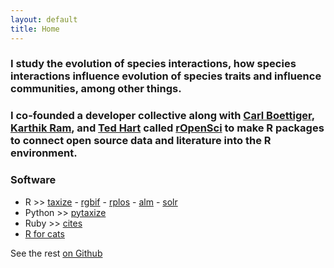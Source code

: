 ```yaml
---
layout: default
title: Home
---
```


### I study the evolution of species interactions, how species interactions influence evolution of species traits and influence communities, among other things. 

### I co-founded a developer collective along with <a href="http://www.carlboettiger.info/">Carl Boettiger</a>, <a href="http://inundata.org/">Karthik Ram</a>, and <a href="http://emhart.github.com/">Ted Hart</a> called <a href="http://ropensci.org/">rOpenSci</a> to make R packages to connect open source data and literature into the R environment. 

### Software

* R >> [taxize][taxize] - [rgbif][rgbif] - [rplos][rplos] - [alm][alm] - [solr][solr]
* Python >> [pytaxize](https://github.com/sckott/pytaxize)
* Ruby >> [cites](https://github.com/sckott/cites)
* [R for cats](http://rforcats.net/)

<i class="fa fa-github"></i> See the rest <a href="https://github.com/sckott/" target="_blank">on Github</a>

[taxize]: https://github.com/ropensci/taxize
[rgbif]: https://github.com/ropensci/rgbif
[rplos]: https://github.com/ropensci/rplos
[alm]: https://github.com/ropensci/alm
[solr]: https://github.com/ropensci/solr